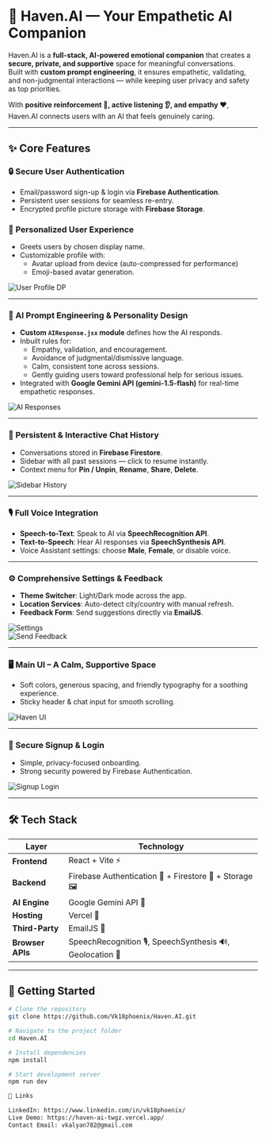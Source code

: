 # 🌟 Haven.AI — Your Empathetic AI Companion

Haven.AI is a **full-stack, AI-powered emotional companion** that creates a **secure, private, and supportive** space for meaningful conversations.  
Built with **custom prompt engineering**, it ensures empathetic, validating, and non-judgmental interactions — while keeping user privacy and safety as top priorities.

With **positive reinforcement 🤝, active listening 👂, and empathy ❤️**, Haven.AI connects users with an AI that feels genuinely caring.

---

## ✨ Core Features

### 🔒 Secure User Authentication
- Email/password sign-up & login via **Firebase Authentication**.
- Persistent user sessions for seamless re-entry.
- Encrypted profile picture storage with **Firebase Storage**.

### 🧍 Personalized User Experience
- Greets users by chosen display name.
- Customizable profile with:
  - Avatar upload from device (auto-compressed for performance)
  - Emoji-based avatar generation.

![User Profile DP](https://raw.githubusercontent.com/Vk18phoenix/Haven.AI/main/User-profile-DP.png)

---

### 🧠 AI Prompt Engineering & Personality Design
- **Custom `AIResponse.jsx` module** defines how the AI responds.
- Inbuilt rules for:
  - Empathy, validation, and encouragement.
  - Avoidance of judgmental/dismissive language.
  - Calm, consistent tone across sessions.
  - Gently guiding users toward professional help for serious issues.
- Integrated with **Google Gemini API (gemini-1.5-flash)** for real-time empathetic responses.

![AI Responses](https://raw.githubusercontent.com/Vk18phoenix/Haven.AI/main/AI-responses.png)

---

### 📜 Persistent & Interactive Chat History
- Conversations stored in **Firebase Firestore**.
- Sidebar with all past sessions — click to resume instantly.
- Context menu for **Pin / Unpin**, **Rename**, **Share**, **Delete**.

![Sidebar History](https://raw.githubusercontent.com/Vk18phoenix/Haven.AI/main/Sidebar-history.png)

---

### 🎙 Full Voice Integration
- **Speech-to-Text**: Speak to AI via **SpeechRecognition API**.
- **Text-to-Speech**: Hear AI responses via **SpeechSynthesis API**.
- Voice Assistant settings: choose **Male**, **Female**, or disable voice.

---

### ⚙ Comprehensive Settings & Feedback
- **Theme Switcher**: Light/Dark mode across the app.
- **Location Services**: Auto-detect city/country with manual refresh.
- **Feedback Form**: Send suggestions directly via **EmailJS**.

![Settings](https://github.com/Vk18phoenix/Haven.AI/blob/main/Settings%20box.png)  
![Send Feedback](https://github.com/Vk18phoenix/Haven.AI/blob/main/Send%20feedback%20form.png)

---

### 🖥 Main UI – A Calm, Supportive Space
- Soft colors, generous spacing, and friendly typography for a soothing experience.
- Sticky header & chat input for smooth scrolling.

![Haven UI](https://raw.githubusercontent.com/Vk18phoenix/Haven.AI/main/Haven-UI.png)

---

### 🔐 Secure Signup & Login
- Simple, privacy-focused onboarding.
- Strong security powered by Firebase Authentication.

![Signup Login](https://raw.githubusercontent.com/Vk18phoenix/Haven.AI/main/Signup-Login.png)

---

## 🛠 Tech Stack

| Layer           | Technology |
|-----------------|------------|
| **Frontend**    | React + Vite ⚡ |
| **Backend**     | Firebase Authentication 🔐 + Firestore 📂 + Storage 🖼 |
| **AI Engine**   | Google Gemini API 🤖 |
| **Hosting**     | Vercel 🚀 |
| **Third-Party** | EmailJS 📧 |
| **Browser APIs**| SpeechRecognition 🎙, SpeechSynthesis 🔊, Geolocation 📍 |

---


## 🚀 Getting Started

```bash
# Clone the repository
git clone https://github.com/Vk18phoenix/Haven.AI.git

# Navigate to the project folder
cd Haven.AI

# Install dependencies
npm install

# Start development server
npm run dev

📌 Links

LinkedIn: https://www.linkedin.com/in/vk18phoenix/  
Live Demo: https://haven-ai-twgz.vercel.app/
Contact Email: vkalyan782@gmail.com

